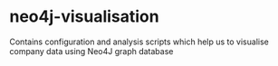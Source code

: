 # neo4j-visualisation
Contains configuration and analysis scripts which help us to visualise company data using Neo4J graph database
